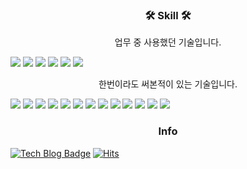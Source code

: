 <h3 align="center">🛠 Skill 🛠</h3>

<p align="center">업무 중 사용했던 기술입니다.</p>

![](https://img.shields.io/badge/HTML5-e34f26?logo=HTML5&logoColor=white)
![](https://img.shields.io/badge/CSS-1572b6?logo=CSS3&logoColor=white)
![](https://img.shields.io/badge/JavaScript-f7df1e?logo=JavaScript&logoColor=white)
![](https://img.shields.io/badge/React-61dafb?logo=React&logoColor=white)
![](https://img.shields.io/badge/ReactNative-blue)
![](https://img.shields.io/badge/AWS-232f3e?logo=Amazon%20AWS&logoColor=white)

<p align="center">한번이라도 써본적이 있는 기술입니다.</p>

![](https://img.shields.io/badge/C-a8b9cc?logo=C&logoColor=white)
![](https://img.shields.io/badge/C%2B%2B-00599c?logo=C++&logoColor=white)
![](https://img.shields.io/badge/C%23-239120?logo=C%20Sharp&logoColor=white)
![](https://img.shields.io/badge/Java-007396?logo=Java&logoColor=white)
![](https://img.shields.io/badge/Python-3776ab?logo=Python&logoColor=white)
![](https://img.shields.io/badge/Kotlin-0095d5?logo=Kotlin&logoColor=white)
![](https://img.shields.io/badge/Express-f7df1e)
![](https://img.shields.io/badge/Django-092E20?logo=Django&logoColor=white)
![](https://img.shields.io/badge/Nextjs-000000?logo=Next.js&logoColor=white)
![](https://img.shields.io/badge/MongoDB-47a248?logo=MongoDB&logoColor=white)
![](https://img.shields.io/badge/Oracle-f80000?logo=Oracle&logoColor=white)
![](https://img.shields.io/badge/Nginx-269539?logo=NGINX&logoColor=white)
![](https://img.shields.io/badge/Firebase-ffca28?logo=Firebase&logoColor=white)

<h3 align="center">Info</h3>

[![Tech Blog Badge](https://img.shields.io/badge/TechBlog-black?logo=github)](https://hojin9622.github.io)
[![Hits](https://hits.seeyoufarm.com/api/count/incr/badge.svg?url=https%3A%2F%2Fgithub.com%2FHoJin9622&count_bg=%2379C83D&title_bg=%23555555&title=hits&edge_flat=false)](https://hits.seeyoufarm.com)

<!--
**HoJin9622/HoJin9622** is a ✨ _special_ ✨ repository because its `README.md` (this file) appears on your GitHub profile.
Here are some ideas to get you started:
- 🔭 I’m currently working on D&D Traview
- 👯 I’m looking to collaborate on ...
- 🤔 I’m looking for help with ...
- 💬 Ask me about ...
- 😄 Pronouns: ...
- ⚡ Fun fact: ...
-->

<!--
[![HoJin9622's github stats](https://github-readme-stats.vercel.app/api?username=hojin9622&count_private=true&show_icons=true)](https://github.com/anuraghazra/github-readme-stats)
[![Top Langs](https://github-readme-stats.vercel.app/api/top-langs/?username=hojin9622&layout=compact)](https://github.com/anuraghazra/github-readme-stats)
-->
